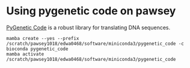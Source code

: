 # Using pygenetic code on pawsey

[PyGenetic Code](https://github.com/linsalrob/genetic_codes) is a robust library for translating DNA sequences.



```
mamba create --yes --prefix /scratch/pawsey1018/edwa0468/software/miniconda3/pygenetic_code -c bioconda pygenetic_code
mamba activate /scratch/pawsey1018/edwa0468/software/miniconda3/pygenetic_code
```




